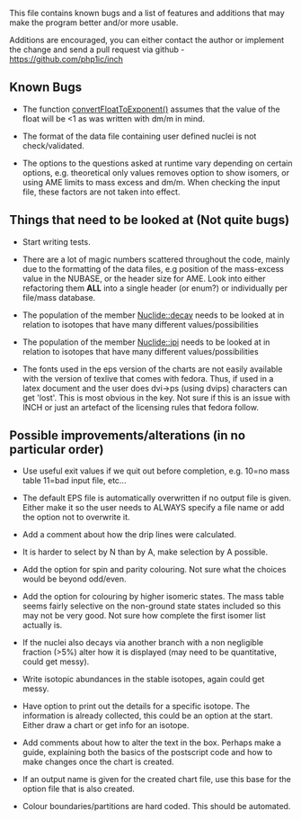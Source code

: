 This file contains known bugs and a list of features and additions that may make the program better and/or more usable.

Additions are encouraged, you can either contact the author or implement the change and send a pull request via github - https://github.com/php1ic/inch

## Known Bugs

- The function [convertFloatToExponent()](src/convertFloatToExponent.cpp) assumes that the value of the float will be <1 as was written with dm/m in mind.

- The format of the data file containing user defined nuclei is not check/validated.

- The options to the questions asked at runtime vary depending on certain options, e.g. theoretical only values removes option to show isomers, or using AME limits to mass excess and dm/m. When checking the input file, these factors are not taken into effect.

## Things that need to be looked at (Not quite bugs)

- Start writing tests.

- There are a lot of magic numbers scattered throughout the code, mainly due to the formatting of the data files, e.g position of the mass-excess value in the NUBASE, or the header size for AME. Look into either refactoring them **ALL** into a single header (or enum?) or individually per file/mass database.

- The population of the member [Nuclide::decay](src/nuclide.cpp#L437) needs to be looked at in relation to isotopes that have many different values/possibilities

- The population of the member [Nuclide::jpi](sr/nuclide.cpp#L87) needs to be looked at in relation to isotopes that have many different values/possibilities

- The fonts used in the eps version of the charts are not easily available with the version of texlive that comes with fedora. Thus, if used in a latex document and the user does dvi->ps (using dvips) characters can get 'lost'. This is most obvious in the key. Not sure if this is an issue with INCH or just an artefact of the licensing rules that fedora follow.

## Possible improvements/alterations (in no particular order)

- Use useful exit values if we quit out before completion, e.g. 10=no mass table 11=bad input file, etc...

- The default EPS file is automatically overwritten if no output file is given. Either make it so the user needs to ALWAYS specify a file name or add the option not to overwrite it.

- Add a comment about how the drip lines were calculated.

- It is harder to select by N than by A, make selection by A possible.

- Add the option for spin and parity colouring. Not sure what the choices would be beyond odd/even.

- Add the option for colouring by higher isomeric states. The mass table seems fairly selective on the non-ground state states included so this may not be very good. Not sure how complete the first isomer list actually is.

- If the nuclei also decays via another branch with a non negligible fraction (>5%) alter how it is displayed (may need to be quantitative, could get messy).

- Write isotopic abundances in the stable isotopes, again could get messy.

- Have option to print out the details for a specific isotope. The information is already collected, this could be an option at the start. Either draw a chart or get info for an isotope.

- Add comments about how to alter the text in the box. Perhaps make a guide, explaining both the basics of the postscript code and how to make changes once the chart is created.

- If an output name is given for the created chart file, use this base for the option file that is also created.

- Colour boundaries/partitions are hard coded. This should be automated.
